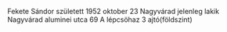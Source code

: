 Fekete Sándor született 1952 oktober 23 Nagyvárad jelenleg lakik Nagyvárad aluminei utca 69 A lépcsöhaz 3 ajtó(földszint)
